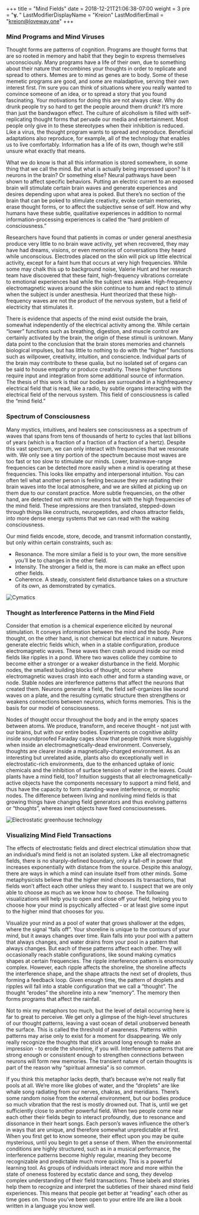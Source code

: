 +++
title = "Mind Fields"
date =  2018-12-21T21:06:38-07:00
weight = 3
pre = "<b>γ. </b>"
LastModifierDisplayName = "Kreion"
LastModifierEmail = "<kreion@loveway.one>"
+++

### Mind Programs and Mind Viruses

Thought forms are patterns of cognition. Programs are thought forms that are so rooted in memory and habit that they begin to express themselves unconsciously. Many programs have a life of their own, due to something about their nature that recombines your thoughts in order to replicate and spread to others. Memes are to mind as genes are to body. Some of these memetic programs are good, and some are maladaptive, serving their own interest first. I’m sure you can think of situations where you really wanted to convince someone of an idea, or to spread a story that you found fascinating. Your motivations for doing this are not always clear. Why do drunk people try so hard to get the people around them drunk? It’s more than just the bandwagon effect. The culture of alcoholism is filled with self-replicating thought forms that pervade our media and entertainment. Most people only give in to these stereotypes when their inhibition is reduced. Like a virus, the thought program wants to spread and reproduce. Beneficial adaptations also reproduce, for example, all of the technology that enables us to live comfortably. Information has a life of its own, though we’re still unsure what exactly that means.

What we do know is that all this information is stored somewhere, in some thing that we call the mind. But what is actually being impressed upon? Is it neurons in the brain? Or something else? Neural pathways have been shown to affect specific behaviors. Putting an electric current to an exposed brain will stimulate certain brain waves and generate experiences and desires depending upon what area is poked. But there’s no section of the brain that can be poked to stimulate creativity, evoke certain memories, erase thought forms, or to affect the subjective sense of self. How and why humans have these subtle, qualitative experiences in addition to normal information-processing experiences is called the “hard problem of consciousness.”

Researchers have found that patients in comas or under general anesthesia produce very little to no brain wave activity, yet when recovered, they may have had dreams, visions, or even memories of conversations they heard while unconscious. Electrodes placed on the skin will pick up little electrical activity, except for a faint hum that occurs at very high frequencies. While some may chalk this up to background noise, Valerie Hunt and her research team have discovered that these faint, high-frequency vibrations correlate to emotional experiences had while the subject was awake. High-frequency electromagnetic waves around the skin continue to hum and react to stimuli when the subject is under anesthesia. Hunt theorized that these high-frequency waves are not the product of the nervous system, but a field of electricity that stimulates it.

There is evidence that aspects of the mind exist outside the brain, somewhat independently of the electrical activity among the. While certain “lower” functions such as breathing, digestion, and muscle control are certainly activated by the brain, the origin of these stimuli is unknown. Many data point to the conclusion that the brain stores memories and channels biological impulses, but has little to nothing to do with the “higher” functions such as willpower, creativity, intuition, and conscience. Individual parts of the brain may contribute to these qualia, but no isolated set of organs can be said to house empathy or produce creativity. These higher functions require input and integration from some additional source of information. The thesis of this work is that our bodies are surrounded in a highfrequency electrical field that is read, like a radio, by subtle organs interacting with the electrical field of the nervous system. This field of consciousness is called the “mind field.”

### Spectrum of Consciousness

Many mystics, intuitives, and healers see consciousness as a spectrum of waves that spans from tens of thousands of hertz to cycles that last billions of years (which is a fraction of a fraction of a fraction of a hertz). Despite this vast spectrum, we can only interact with frequencies that we resonate with. We only see a tiny portion of the spectrum because most waves are too fast or too slow to stimulate our minds. Lower, brainwave-range frequencies can be detected more easily when a mind is operating at these frequencies. This looks like empathy and interpersonal intuition. You can often tell what another person is feeling because they are radiating their brain waves into the local atmosphere, and we are skilled at picking up on them due to our constant practice. More subtle frequencies, on the other hand, are detected not with mirror neurons but with the high frequencies of the mind field. These impressions are then translated, stepped-down through things like constructs, neuropeptides, and chaos attractor fields, into more dense energy systems that we can read with the waking consciousness.

Our mind fields encode, store, decode, and transmit information constantly, but only within
certain constraints, such as:
* Resonance. The more similar a field is to your own, the more sensitive you’ll be to changes in the other field.
* Intensity. The stronger a field is, the more is can make an effect upon other fields.
* Coherence. A steady, consistent field disturbance takes on a structure of its own, as demonstrated by cymatics.

![Cymatics](/img/cymatics.png)

### Thought as Interference Patterns in the Mind Field
Consider that emotion is a chemical experience elicited by neuronal stimulation. It conveys information between the mind and the body. Pure thought, on the other hand, is not chemical but electrical in nature. Neurons generate electric fields which, when in a stable configuration, produce electromagnetic waves. These waves then crash around inside our mind fields like ripples in a pond. Where two waves collide they combine to become either a stronger or a weaker disturbance in the field. Morphic nodes, the smallest building blocks of thought, occur where electromagnetic waves crash into each other and form a standing wave, or node. Stable nodes are interference patterns that affect the neurons that created them. Neurons generate a field, the field self-organizes like sound waves on a plate, and the resulting cymatic structure then strengthens or weakens connections between neurons, which forms memories. This is the basis for our model of consciousness.

Nodes of thought occur throughout the body and in the empty spaces between atoms. We produce, transform, and receive thought - not just with our brains, but with our entire bodies. Experiments on cognitive ability inside soundproofed Faraday cages show that people think more sluggishly when inside an electromagnetically-dead environment. Conversely, thoughts are clearer inside a magnetically-charged environment. As an interesting but unrelated aside, plants also do exceptionally well in electrostatic-rich environments, due to the enhanced uptake of ionic chemicals and the inhibition of surface tension of water in the leaves. Could plants have a mind field, too? Intuition suggests that all electromagnetically-active objects have the components necessary to support a mind field, and thus have the capacity to form standing-wave interference, or morphic nodes. The difference between living and nonliving mind fields is that growing things have changing field generators and thus evolving patterns or “thoughts”, whereas inert objects have fixed consciousnesses.

![Electrostatic greenhouse technology](/img/electrostaticGreenhouse.jpg)

### Visualizing Mind Field Transactions
The effects of electrostatic fields and direct electrical stimulation show that an individual’s mind field is not an isolated system. Like all electromagnetic fields, there is no sharply-defined boundary, only a fall-off in power that increases exponentially with distance from the source. Despite this analogy, there are ways in which a mind can insulate itself from other minds. Some metaphysicists believe that the higher mind chooses its transactions, that fields won’t affect each other unless they want to. I suspect that we are only able to choose as much as we know how to choose. The following visualizations will help you to open and close off your field, helping you to choose how your mind is psychically affected - or at least give some input to the higher mind that chooses for you.

Visualize your mind as a pool of water that grows shallower at the edges, where the signal “falls off”. Your shoreline is unique to the contours of your mind, but it aways changes over time. Rain falls into your pool with a pattern that always changes, and water drains from your pool in a pattern that always changes. But each of these patterns affect each other. They will occasionally reach stable configurations, like sound making cymatics shapes at certain frequencies. The ripple interference pattern is enormously complex. However, each ripple affects the shoreline, the shoreline affects the interference shape, and the shape attracts the next set of droplets, thus forming a feedback loop. Given enough time, the pattern of droplets and ripples will fall into a stable configuration that we call a “thought”. The thought “erodes” the shoreline into a new “memory”. The memory then forms programs that affect the rainfall.

Not to mix my metaphors too much, but the level of detail occurring here is far to great to perceive. We get only a glimpse of the high-level structures of our thought patterns, leaving a vast ocean of detail unobserved beneath the surface. This is called the threshold of awareness. Patterns within patterns may arise only to exist for a moment for disappearing. We only really recognize the thoughts that stick around long enough to make an impression - to erode the shoreline, if you will. Interference patterns that are strong enough or consistent enough to strengthen connections between neurons will form new memories. The transient nature of certain thoughts is part of the reason why “spiritual amnesia” is so common.

If you think this metaphor lacks depth, that’s because we’re not really flat pools at all. We’re more like globes of water, and the “droplets” are like whale song radiating from our nerves, chakras, and meridians. There’s some random noise from the external environment, but our bodies produce so much vibration that the rest is mostly drowned out. That is, until we get sufficiently close to another powerful field. When two people come near each other their fields begin to interact profoundly, due to resonance and dissonance in their heart songs. Each person’s waves influence the other’s in ways that are unique, and therefore somewhat unpredictable at first. When you first get to know someone, their effect upon you may be quite mysterious, until you begin to get a sense of them. When the environmental conditions are highly structured, such as in a musical performance, the interference patterns become highly regular, meaning they become recognizable and predictable much more quickly. This is a powerful learning tool. As groups of individuals interact more and more within the state of oneness fostered by ecstatic dance and song, they develop complex understanding of their field transactions. These labels and stories help them to recognize and interpret the subtleties of their shared mind field experiences. This means that people get better at “reading” each other as time goes on. Those you’ve been open to your entire life are like a book written in a language you know well.
